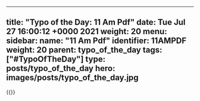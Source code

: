 
---
title: "Typo of the Day: 11 Am Pdf"
date: Tue Jul 27 16:00:12 +0000 2021
weight: 20
menu:
  sidebar:
    name: "11 Am Pdf"
    identifier: 11AMPDF
    weight: 20
    parent: typo_of_the_day
tags: ["#TypoOfTheDay"]
type: posts/typo_of_the_day
hero: images/posts/typo_of_the_day.jpg
---


{{<tweet user="mariatta" id="1420051402865315847">}}

